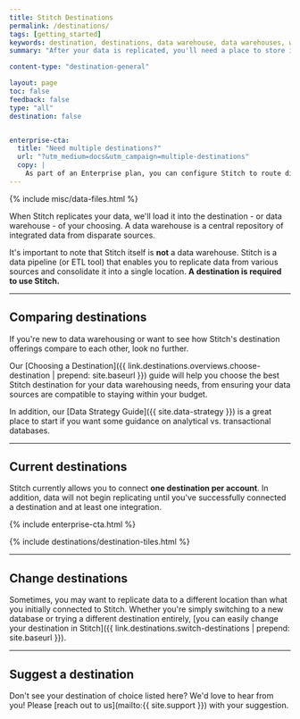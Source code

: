 ```yaml
---
title: Stitch Destinations
permalink: /destinations/
tags: [getting_started]
keywords: destination, destinations, data warehouse, data warehouses, warehouse, stitch etl, etl
summary: "After your data is replicated, you'll need a place to store it. Stitch supports some of the most popular databases currently available for use as data warehouses. We call them destinations, but the purpose is the same: a central repository for all your data."

content-type: "destination-general"

layout: page
toc: false
feedback: false
type: "all"
destination: false


enterprise-cta:
  title: "Need multiple destinations?"
  url: "?utm_medium=docs&utm_campaign=multiple-destinations"
  copy: |
    As part of an Enterprise plan, you can configure Stitch to route different data sources to different destinations based on your needs. [Contact Stitch Sales for more info]({{ site.sales | append: page.enterprise-cta.url }}).
---
```

{% include misc/data-files.html %}

When Stitch replicates your data, we'll load it into the destination - or data warehouse - of your choosing. A data warehouse is a central repository of integrated data from disparate sources.

It's important to note that Stitch itself is **not** a data warehouse. Stitch is a data pipeline (or ETL tool) that enables you to replicate data from various sources and consolidate it into a single location. **A destination is required to use Stitch.**

---

## Comparing destinations

If you're new to data warehousing or want to see how Stitch's destination offerings compare to each other, look no further.

Our [Choosing a Destination]({{ link.destinations.overviews.choose-destination | prepend: site.baseurl }}) guide will help you choose the best Stitch destination for your data warehousing needs, from ensuring your data sources are compatible to staying within your budget.

In addition, our [Data Strategy Guide]({{ site.data-strategy }}) is a great place to start if you want some guidance on analytical vs. transactional databases.

---

## Current destinations

Stitch currently allows you to connect **one destination per account**. In addition, data will not begin replicating until you've successfully connected a destination and at least one integration.

{% include enterprise-cta.html %}

{% include destinations/destination-tiles.html %}

---

## Change destinations

Sometimes, you may want to replicate data to a different location than what you initially connected to Stitch. Whether you're simply switching to a new database or trying a different destination entirely, [you can easily change your destination in Stitch]({{ link.destinations.switch-destinations | prepend: site.baseurl }}).

---

## Suggest a destination

Don't see your destination of choice listed here? We'd love to hear from you! Please [reach out to us](mailto:{{ site.support }}) with your suggestion.